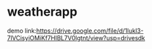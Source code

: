 # weatherapp
demo link:https://drive.google.com/file/d/1lukl3-7lVCisyiOMiKf7HIBL7V0lgtnt/view?usp=drivesdk
